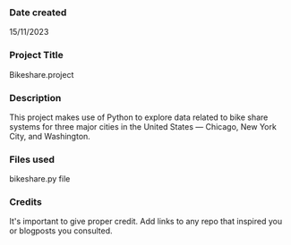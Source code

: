 >

### Date created
15/11/2023

### Project Title
Bikeshare.project

### Description
This project makes use of Python to explore data related to bike share systems for three major cities in the United States — Chicago, New York City, and Washington.

### Files used
bikeshare.py file

### Credits
It's important to give proper credit. Add links to any repo that inspired you or blogposts you consulted.

